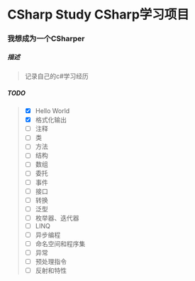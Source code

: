 <!--
 * @File Name: README.md
 * @Description: 项目描述
 * @Author: oDen7
 * @LastEditors: oDen7
 * @LastEditTime: 2020-07-10 00:29:27
--> 
# CSharp Study CSharp学习项目
### 我想成为一个CSharper

##### 描述
> 记录自己的c#学习经历

##### TODO
> - [X] Hello World
> - [X] 格式化输出
> - [ ] 注释
> - [ ] 类
> - [ ] 方法
> - [ ] 结构
> - [ ] 数组
> - [ ] 委托
> - [ ] 事件
> - [ ] 接口
> - [ ] 转换
> - [ ] 泛型
> - [ ] 枚举器、迭代器
> - [ ] LINQ
> - [ ] 异步编程
> - [ ] 命名空间和程序集
> - [ ] 异常
> - [ ] 预处理指令
> - [ ] 反射和特性
